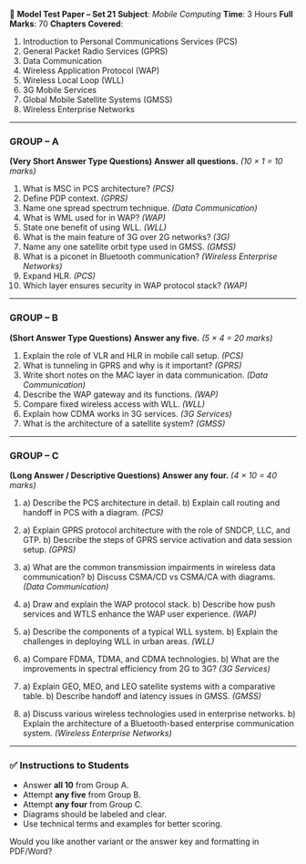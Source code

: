📘 **Model Test Paper – Set 21**
**Subject**: *Mobile Computing*
**Time**: 3 Hours
**Full Marks**: 70
**Chapters Covered**:

1. Introduction to Personal Communications Services (PCS)
2. General Packet Radio Services (GPRS)
3. Data Communication
4. Wireless Application Protocol (WAP)
5. Wireless Local Loop (WLL)
6. 3G Mobile Services
7. Global Mobile Satellite Systems (GMSS)
8. Wireless Enterprise Networks

---

### **GROUP – A**

**(Very Short Answer Type Questions)**
**Answer all questions.** *(10 × 1 = 10 marks)*

1. What is MSC in PCS architecture? *(PCS)*
2. Define PDP context. *(GPRS)*
3. Name one spread spectrum technique. *(Data Communication)*
4. What is WML used for in WAP? *(WAP)*
5. State one benefit of using WLL. *(WLL)*
6. What is the main feature of 3G over 2G networks? *(3G)*
7. Name any one satellite orbit type used in GMSS. *(GMSS)*
8. What is a piconet in Bluetooth communication? *(Wireless Enterprise Networks)*
9. Expand HLR. *(PCS)*
10. Which layer ensures security in WAP protocol stack? *(WAP)*

---

### **GROUP – B**

**(Short Answer Type Questions)**
**Answer any five.** *(5 × 4 = 20 marks)*

1. Explain the role of VLR and HLR in mobile call setup. *(PCS)*
2. What is tunneling in GPRS and why is it important? *(GPRS)*
3. Write short notes on the MAC layer in data communication. *(Data Communication)*
4. Describe the WAP gateway and its functions. *(WAP)*
5. Compare fixed wireless access with WLL. *(WLL)*
6. Explain how CDMA works in 3G services. *(3G Services)*
7. What is the architecture of a satellite system? *(GMSS)*

---

### **GROUP – C**

**(Long Answer / Descriptive Questions)**
**Answer any four.** *(4 × 10 = 40 marks)*

1. a) Describe the PCS architecture in detail.
   b) Explain call routing and handoff in PCS with a diagram. *(PCS)*

2. a) Explain GPRS protocol architecture with the role of SNDCP, LLC, and GTP.
   b) Describe the steps of GPRS service activation and data session setup. *(GPRS)*

3. a) What are the common transmission impairments in wireless data communication?
   b) Discuss CSMA/CD vs CSMA/CA with diagrams. *(Data Communication)*

4. a) Draw and explain the WAP protocol stack.
   b) Describe how push services and WTLS enhance the WAP user experience. *(WAP)*

5. a) Describe the components of a typical WLL system.
   b) Explain the challenges in deploying WLL in urban areas. *(WLL)*

6. a) Compare FDMA, TDMA, and CDMA technologies.
   b) What are the improvements in spectral efficiency from 2G to 3G? *(3G Services)*

7. a) Explain GEO, MEO, and LEO satellite systems with a comparative table.
   b) Describe handoff and latency issues in GMSS. *(GMSS)*

8. a) Discuss various wireless technologies used in enterprise networks.
   b) Explain the architecture of a Bluetooth-based enterprise communication system. *(Wireless Enterprise Networks)*

---

### ✅ **Instructions to Students**

* Answer **all 10** from Group A.
* Attempt **any five** from Group B.
* Attempt **any four** from Group C.
* Diagrams should be labeled and clear.
* Use technical terms and examples for better scoring.

Would you like another variant or the answer key and formatting in PDF/Word?
